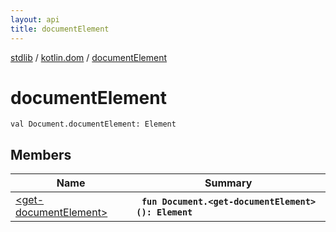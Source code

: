 ```yaml
---
layout: api
title: documentElement
---
```

[stdlib](../../index.md) / [kotlin.dom](../index.md) / [documentElement](index.md)

# documentElement

```
val Document.documentElement: Element
```

## Members

| Name | Summary |
|------|---------|
|[&lt;get-documentElement&gt;](_get-documentElement_.md)|&nbsp;&nbsp;**`fun Document.<get-documentElement>(): Element`**<br>|
